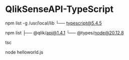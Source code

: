 # QlikSenseAPI-TypeScript

npm list -g
/usr/local/lib
└── typescript@5.4.5

npm list
├── @qlik/api@1.4.1
└── @types/node@20.12.8

tsc

node helloworld.js
